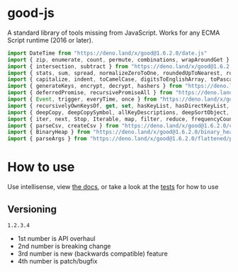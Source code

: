 # good-js

A standard library of tools missing from JavaScript. Works for any ECMA Script runtime (2016 or later).

```js
import DateTime from "https://deno.land/x/good@1.6.2.0/date.js"
import { zip, enumerate, count, permute, combinations, wrapAroundGet } from "https://deno.land/x/good@1.6.2.0/array.js"
import { intersection, subtract } from "https://deno.land/x/good@1.6.2.0/set.js"
import { stats, sum, spread, normalizeZeroToOne, roundedUpToNearest, roundedDownToNearest } from "https://deno.land/x/good@1.6.2.0/math.js"
import { capitalize, indent, toCamelCase, digitsToEnglishArray, toPascalCase, toKebabCase, toSnakeCase, toScreamingKebabCase, toScreamingSnakeCase, toRepresentation, toString, regex, findAll, iterativelyFindAll, escapeRegexMatch, escapeRegexReplace, extractFirst, isValidIdentifier, removeCommonPrefix, didYouMean } from "https://deno.land/x/good@1.6.2.0/string.js"
import { generateKeys, encrypt, decrypt, hashers } from "https://deno.land/x/good@1.6.2.0/encryption.js"
import { deferredPromise, recursivePromiseAll } from "https://deno.land/x/good@1.6.2.0/async.js"
import { Event, trigger, everyTime, once } from "https://deno.land/x/good@1.6.2.0/events.js"
import { recursivelyOwnKeysOf, get, set, hasKeyList, hasDirectKeyList, remove, merge, compareProperty, recursivelyIterateOwnKeysOf } from "https://deno.land/x/good@1.6.2.0/object.js"
import { deepCopy, deepCopySymbol, allKeyDescriptions, deepSortObject, shallowSortObject, isGeneratorType,isAsyncIterable, isSyncIterable, isTechnicallyIterable, isSyncIterableObjectOrContainer, allKeys } from "https://deno.land/x/good@1.6.2.0/value.js"
import { iter, next, Stop, Iterable, map, filter, reduce, frequencyCount, zip, count, enumerate, permute, combinations, slices, asyncIteratorToList, concurrentlyTransform, forkBy } from "https://deno.land/x/good@1.6.2.0/iterable.js"
import { parseCsv, createCsv } from "https://deno.land/x/good@1.6.2.0/csv.js"
import { BinaryHeap } from "https://deno.land/x/good@1.6.2.0/binary_heap.js"
import { parseArgs } from "https://deno.land/x/good@1.6.2.0/flattened/parse_args.js"
```


# How to use

Use intellisense, view [the docs](https://deno.land/x/good?doc), or take a look at the [tests](https://github.com/jeff-hykin/good-js/tree/master/tests) for how to use

## Versioning

`1.2.3.4`
- 1st number is API overhaul
- 2nd number is breaking change
- 3rd number is new (backwards compatible) feature 
- 4th number is patch/bugfix